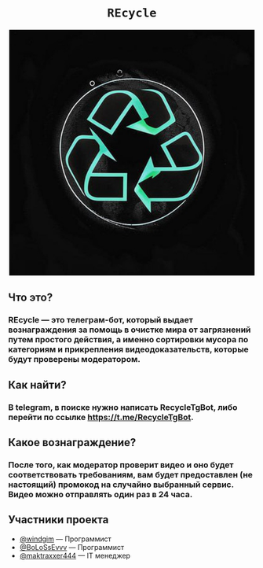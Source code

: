 <h1 align="center">
    <code>REcycle</code>
</h1>

<div align="center">
<img alt="REcycle logo" src="img/REcycle_logo.jpg" width="500">
</div>

## Что это?

### REcycle — это телеграм-бот, который выдает вознаграждения за помощь в очистке мира от загрязнений путем простого действия, а именно сортировки мусора по категориям и прикрепления видеодоказательств, которые будут проверены модератором.

## Как найти?

### В telegram, в поиске нужно написать RecycleTgBot, либо перейти по ссылке https://t.me/RecycleTgBot.

## Какое вознаграждение?

### После того, как модератор проверит видео и оно будет соответствовать требованиям, вам будет предоставлен (не настоящий) промокод на случайно выбранный сервис. Видео можно отправлять один раз в 24 часа.

## Участники проекта

- [@windgim](https://github.com/windgim) — Программист
- [@BoLoSsEvvv](https://github.com/BoLoSsEvvv) — Программист
- [@maktraxxer444](https://github.com/maktraxxer444) — IT менеджер